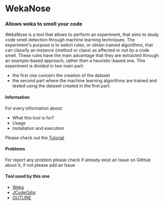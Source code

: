 # WekaNose #
### Allows weka to smell your code  ###

WekaNose is a tool that allows to perform an experiment, that aims to study code smell detection through machine learning techniques. The experiment's purpose is to select rules, or obtain trained algorithms, that can classify an instance (method or class) as affected or not by a code smell. These rules have the main advantage that they are extracted through an example-based approach, rather then a heuristic-based one.
This experiment is divided in two main part:  
* the first one concern the creation of the dataset 
* the second part where the machine learning algorithms are trained and tested using the dataset created in the first part.

#### Information ####
For every information about:      
* What this tool is for?    
* Usage
* Installation and execution

Please check out the [Tutorial](https://github.com/UmbertoAzadi/WekaNose/blob/master/docs/WekaNoseTutorial.pdf)

#### Problems ####
For report any problem please check if already exist an Issue on GitHub about it, if not please add an Issue

#### Tool used by this one ####
* [Weka](https://www.cs.waikato.ac.nz/ml/weka/)
* [JCodeOdor](http://essere.disco.unimib.it/wiki/jcodeodor)
* [OUTLINE](https://github.com/UmbertoAzadi/OUTLINE)
